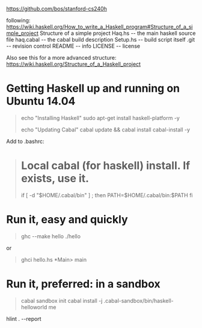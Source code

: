 https://github.com/bos/stanford-cs240h

following: https://wiki.haskell.org/How_to_write_a_Haskell_program#Structure_of_a_simple_project
Structure of a simple project
     Haq.hs -- the main haskell source file
    haq.cabal -- the cabal build description
    Setup.hs -- build script itself
    .git -- revision control
    README -- info
    LICENSE -- license 

Also see this for a more advanced structure:
https://wiki.haskell.org/Structure_of_a_Haskell_project

# Getting Haskell up and running on Ubuntu 14.04

> echo "Installing Haskell"
> sudo apt-get install haskell-platform -y
> 
> echo "Updating Cabal"
> cabal update && cabal install cabal-install -y

Add to .bashrc:

> # Local cabal (for haskell) install. If exists, use it.
> if [ -d "$HOME/.cabal/bin" ] ; then
>     PATH=$HOME/.cabal/bin:$PATH
> fi

# Run it, easy and quickly

> ghc --make hello
> ./hello

or

> ghci hello.hs
> *Main> main

# Run it, preferred: in a sandbox

> cabal sandbox init
> cabal install -j
> .cabal-sandbox/bin/haskell-helloworld me



hlint . --report
